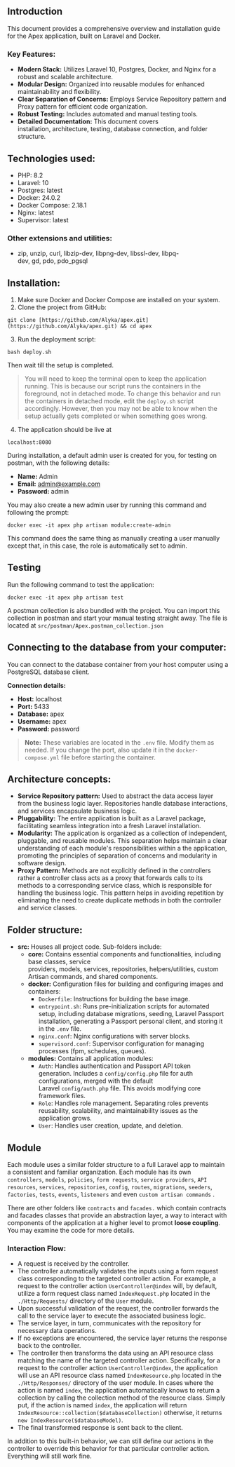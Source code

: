 ## Introduction

This document provides a comprehensive overview and installation guide for the Apex application, built on Laravel and Docker.

### **Key Features:**

* **Modern Stack:** Utilizes Laravel 10, Postgres, Docker, and Nginx for a robust and scalable architecture.
* **Modular Design:** Organized into reusable modules for enhanced maintainability and flexibility.
* **Clear Separation of Concerns:** Employs Service Repository pattern and Proxy pattern for efficient code organization.
* **Robust Testing:** Includes automated and manual testing tools.
* **Detailed Documentation:** This document covers installation, architecture, testing, database connection, and folder structure.

## **Technologies used:**

* PHP: 8.2
* Laravel: 10
* Postgres: latest
* Docker: 24.0.2
* Docker Compose: 2.18.1
* Nginx: latest
* Supervisor: latest

### **Other extensions and utilities:**

* zip, unzip, curl, libzip-dev, libpng-dev, libssl-dev, libpq-dev, gd, pdo, pdo\_pgsql

## Installation:

1. Make sure Docker and Docker Compose are installed on your system.
2. Clone the project from GitHub:  

`git clone [https://github.com/Alyka/apex.git](https://github.com/Alyka/apex.git) && cd apex`

3. Run the deployment script: 

`bash deploy.sh`

Then wait till the setup is completed. 

> You will need to keep the terminal open to keep the application running. This is because our script runs the containers in the foreground, not in detached mode. To change this behavior and run the containers in detached mode, edit the `deploy.sh` script accordingly. However, then you may not be able to know when the setup actually gets completed or when something goes wrong.

4. The application should be live at 

`localhost:8080`

During installation, a default admin user is created for you, for testing on postman, with the following details:

* **Name:** Admin
* **Email:** admin@example.com
* **Password:** admin

You may also create a new admin user by running this command and following the prompt:

`docker exec -it apex php artisan module:create-admin`

This command does the same thing as manually creating a user manually except that, in this case, the role is automatically set to admin.

## Testing

Run the following command to test the application:

`docker exec -it apex php artisan test`

A postman collection is also bundled with the project. You can import this collection in postman and start your manual testing straight away. The file is located at `src/postman/Apex.postman_collection.json`

## **Connecting to the database from your computer:**

You can connect to the database container from your host computer using a PostgreSQL database client.

**Connection details:**

* **Host:** localhost
* **Port:** 5433
* **Database:** apex
* **Username:** apex
* **Password:** password

> **Note:** These variables are located in the `.env` file. Modify them as needed. If you change the port, also update it in the `docker-compose.yml` file before starting the container.

## **Architecture concepts:**

* **Service Repository pattern:** Used to abstract the data access layer from the business logic layer. Repositories handle database interactions, and services encapsulate business logic.
* **Pluggability:** The entire application is built as a Laravel package, facilitating seamless integration into a fresh Laravel installation.
* **Modularity:** The application is organized as a collection of independent, pluggable, and reusable modules. This separation helps maintain a clear understanding of each module's responsibilities within a the application, promoting the principles of separation of concerns and modularity in software design.
* **Proxy Pattern:** Methods are not explicitly defined in the controllers rather a controller class acts as a proxy that forwards calls to its methods to a corresponding service class, which is responsible for handling the business logic. This pattern helps in avoiding repetition by eliminating the need to create duplicate methods in both the controller and service classes.

## **Folder structure:**

* **src:** Houses all project code. Sub-folders include:
  * **core:** Contains essential components and functionalities, including base classes, service providers, models, services, repositories, helpers/utilities, custom Artisan commands, and shared components.
  * **docker:** Configuration files for building and configuring images and containers:
    * `Dockerfile`: Instructions for building the base image.
    * `entrypoint.sh`: Runs pre-initialization scripts for automated setup, including database migrations, seeding, Laravel Passport installation, generating a Passport personal client, and storing it in the `.env` file.
    * `nginx.conf`: Nginx configurations with server blocks.
    * `supervisord.conf`: Supervisor configuration for managing processes (fpm, schedules, queues).
  * **modules:** Contains all application modules:
    * `Auth`: Handles authentication and Passport API token generation. Includes a `config/config.php` file for auth configurations, merged with the default Laravel `config/auth.php` file. This avoids modifying core framework files.
    * `Role`: Handles role management. Separating roles prevents reusability, scalability, and maintainability issues as the application grows.
    * `User`: Handles user creation, update, and deletion.

## Module

Each module uses a similar folder structure to a full Laravel app to maintain a consistent and familiar organization.  Each module has its own `controllers`, `models`, `policies`, `form requests`, `service providers`, `API resources`, `services`, `repositories`, `config`, `routes`, `migrations`, `seeders`, `factories`,  `tests`, `events`, `listeners` and even `custom artisan commands` . 

There are other folders like `contracts` and `facades.` which contain contracts and facades classes that provide an abstraction layer, a way to interact with components of the application at a higher level to promot **loose coupling**. You may examine the code for more details.

### Interaction Flow:

* A request is received by the controller.
* The controller automatically validates the inputs using a form request class corresponding to the targeted controller action. For example, a request to the controller action `UserController@index` will, by default, utilize a form request class named `IndexRequest.php` located in the `./Http/Requests/` directory of the `User` module.
* Upon successful validation of the request, the controller forwards the call to the service layer to execute the associated business logic.
* The service layer, in turn, communicates with the repository for necessary data operations.
* If no exceptions are encountered, the service layer returns the response back to the controller.
* The controller then transforms the data using an API resource class matching the name of the targeted controller action. Specifically, for a request to the controller action `UserController@index`, the application will use an API resource class named `IndexResource.php` located in the `./Http/Responses/` directory of the user module. In cases where the action is named `index`, the application automatically knows to return a collection by calling the collection method of the resource class. Simply put, if the action is named `index`, the application will return `IndexResource::collection($databaseCollection)` otherwise, it returns `new IndexResource($databaseModel)`.
* The final transformed response is sent back to the client.

In addition to this built-in behavior, we can still define our actions in the controller to override this behavior for that particular controller action. Everything will still work fine.
